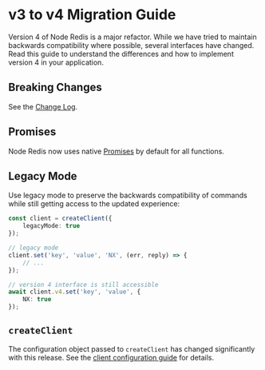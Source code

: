 # v3 to v4 Migration Guide

Version 4 of Node Redis is a major refactor. While we have tried to maintain backwards compatibility where possible, several interfaces have changed. Read this guide to understand the differences and how to implement version 4 in your application.

## Breaking Changes

See the [Change Log](../CHANGELOG.md).

## Promises

Node Redis now uses native [Promises](https://developer.mozilla.org/en-US/docs/Web/JavaScript/Reference/Global_Objects/Promise) by default for all functions.

## Legacy Mode

Use legacy mode to preserve the backwards compatibility of commands while still getting access to the updated experience:

```typescript
const client = createClient({
    legacyMode: true
});

// legacy mode
client.set('key', 'value', 'NX', (err, reply) => {
    // ...
});

// version 4 interface is still accessible
await client.v4.set('key', 'value', {
    NX: true
});
```

## `createClient`

The configuration object passed to `createClient` has changed significantly with this release. See the [client configuration guide](./docs/client-configuration.md) for details.
